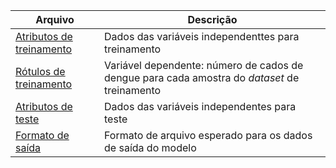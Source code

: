 | Arquivo | Descrição |
| ------------- | ------------- |
| [Atributos de treinamento](./dengue_features_train.csv) | Dados das variáveis independenttes para treinamento |
| [Rótulos de treinamento](./dengue_labels_train.csv)     | Variável dependente: número de cados de dengue para cada amostra do *dataset* de treinamento |
| [Atributos de teste](./dengue_features_test.csv)        | Dados das variáveis independentes para teste |
| [Formato de saída](submission_format.csv)               | Formato de arquivo esperado para os dados de saída do modelo |
